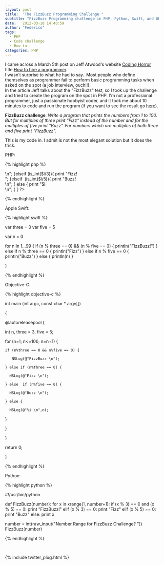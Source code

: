 ```yaml
---
layout: post
title:  "The FizzBuzz Programming Challenge "
subtitle: "FizzBuzz Programming challenge in PHP, Python, Swift, and Objective-C"
date:   2012-03-18 14:40:59
author: "Federico"
tags:
  - PHP
  - Code challenge
  - How to
categories: PHP
---
```


I came across a March 5th post on Jeff Atwood's website <a title="Coding Horror" href="http://www.codinghorror.com" target="_blank">Coding Horror</a> title <a title="How to Hire a programmer" href="http://www.codinghorror.com/blog/2012/03/how-to-hire-a-programmer.html" target="_blank">How to hire a programmer</a>. <br>
I wasn't surprise to what he had to say.  Most people who define themselves as programmer fail to perform basic programming tasks when asked on the spot (a job interview, ouch!!). <br>
In the article Jeff talks about the "FizzBuzz" test, so I took up the challenge and tried to create the program on the spot in PHP. I'm not a professional programmer, just a passionate hobbyist coder, and it took me about 10 minutes to code and run the program (if you want to see the result go <a title="FizzBuzz" href="http://www.paini.org/federico/fizzbuzz.php">here</a>).

**FizzBuzz challenge**: <em>Write a program that prints the numbers from 1 to 100. But for multiples of three print "Fizz" instead of the number and for the multiples of five print "Buzz". For numbers which are multiples of both three and five print "FizzBuzz".
</em>

This is my code in. I admit is not the most elegant solution but it does the trick.

PHP:

{% highlight php %}

<?php

for ($i = 1; $i <= 100; $i++) {

  if (is_int($i/3) && is_int($i/5)) {
      print "FizzBuzz! <br> \n";
  }elseif (is_int($i/3)){
      print "Fizz! <br>";
  }elseif  (is_int($i/5)){
      print "Buzz! <br> \n";
  } else {
      print "$i <br> \n";
  }
}

?>

{% endhighlight %}

Apple Swift:

{% highlight swift %}

var three = 3
var five = 5

var n = 0

for n in 1...99 {
    if (n % three == 0) && (n % five == 0) {
        println("FizzBuzz!")
    } else if n % three == 0 {
        println("Fizz")
    } else if n % five  == 0 {
        println("Buzz")
    } else {
        println(n)
    }
    
}

{% endhighlight %}


Objective-C:

{% highlight objective-c %}

int main (int argc, const char * argv[])
 
{
 
 @autoreleasepool {
 
  int n, three = 3, five = 5;
 
  for (n=1; n<=100; n=n+1) {
 
    if (n%three == 0 && n%five == 0) {
 
       NSLog(@"FizzBuzz \n");
 
    } else if (n%three == 0) {
 
      NSLog(@"Fizz \n");
 
    } else  if (n%five == 0) {
 
      NSLog(@"Buzz \n");
 
    } else {
 
      NSLog(@"%i \n",n);
 
   }
 
 }
 
}
 
return 0;
 
}

{% endhighlight %}


Python:

{% highlight python %}

#!/usr/bin/python

def FizzBuzz(number):
	for x in xrange(1, number+1):
		if (x % 3) == 0 and (x % 5) == 0:
			print "FizzBuzz!"
		elif (x % 3) == 0:
			print "Fizz"
		elif (x % 5) == 0:
			print "Buzz"
		else:
			print x

number = int(raw_input("Number Range for FizzBuzz Challenge? "))
FizzBuzz(number)

{% endhighlight %}

<p>&nbsp;</p>
{% include twitter_plug.html %}